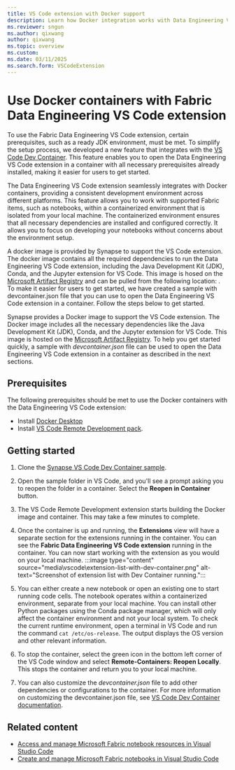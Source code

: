 ```yaml
---
title: VS Code extension with Docker support
description: Learn how Docker integration works with Data Engineering VS Code extension. It gives a containerized environment with all dependencies installed, configured.
ms.reviewer: sngun
ms.author: qixwang
author: qixwang
ms.topic: overview
ms.custom:
ms.date: 03/11/2025
ms.search.form: VSCodeExtension
---
```


# Use Docker containers with Fabric Data Engineering VS Code extension

To use the Fabric Data Engineering VS Code extension, certain prerequisites, such as a ready JDK environment, must be met. To simplify the setup process, we developed a new feature that integrates with the [VS Code Dev Container](https://code.visualstudio.com/docs/devcontainers/containers). This feature enables you to open the Data Engineering VS Code extension in a container with all necessary prerequisites already installed, making it easier for users to get started.

The Data Engineering VS Code extension seamlessly integrates with Docker containers, providing a consistent development environment across different platforms. This feature allows you to work with supported Fabric items, such as notebooks, within a containerized environment that is isolated from your local machine. The containerized environment ensures that all necessary dependencies are installed and configured correctly. It allows you to focus on developing your notebooks without concerns about the environment setup.

A docker image is provided by Synapse to support the VS Code extension. The docker image contains all the required dependencies to run the Data Engineering VS Code extension, including the Java Development Kit (JDK), Conda, and the Jupyter extension for VS Code. This image is hosed on the [Microsoft Artifact Registry](https://mcr.microsoft.com/en-us/product/msfabric/synapsevscode/fabric-synapse-vscode/about) and can be pulled from the following location: . To make it easier for users to get started, we have created a sample with devcontainer.json file that you can use to open the Data Engineering VS Code extension in a container. Follow the steps below to get started.

Synapse provides a Docker image to support the VS Code extension. The Docker image includes all the necessary dependencies like the Java Development Kit (JDK), Conda, and the Jupyter extension for VS Code. This image is hosted on the [Microsoft Artifact Registry](https://mcr.microsoft.com/product/msfabric/synapsevscode/fabric-synapse-vscode/about). To help you get started quickly, a sample with *devcontainer.json* file can be used to open the Data Engineering VS Code extension in a container as described in the next sections.

## Prerequisites

The following prerequisites should be met to use the Docker containers with the Data Engineering VS Code extension:

- Install [Docker Desktop](https://www.docker.com/products/docker-desktop)
- Install [VS Code Remote Development pack](https://marketplace.visualstudio.com/items?itemName=ms-vscode-remote.vscode-remote-extensionpack).

## Getting started

1. Clone the [Synapse VS Code Dev Container sample](https://github.com/microsoft/SynapseVSCode/tree/main/samples/.devcontainer).

1. Open the sample folder in VS Code, and you'll see a prompt asking you to reopen the folder in a container. Select the **Reopen in Container** button.

1. The VS Code Remote Development extension starts building the Docker image and container. This may take a few minutes to complete.

1. Once the container is up and running, the **Extensions** view will have a separate section for the extensions running in the container. You can see the **Fabric Data Engineering VS Code extension** running in the container. You can now start working with the extension as you would on your local machine.
   :::image type="content" source="media\vscode\extension-list-with-dev-container.png" alt-text="Screenshot of extension list with Dev Container running.":::

1. You can either create a new notebook or open an existing one to start running code cells. The notebook operates within a containerized environment, separate from your local machine. You can install other Python packages using the Conda package manager, which will only affect the container environment and not your local system. To check the current runtime environment, open a terminal in VS Code and run the command `cat /etc/os-release`. The output displays the OS version and other relevant information.

1. To stop the container, select the green icon in the bottom left corner of the VS Code window and select **Remote-Containers: Reopen Locally**. This stops the container and return you to your local machine.

1. You can also customize the *devcontainer.json* file to add other dependencies or configurations to the container. For more information on customizing the devcontainer.json file, see [VS Code Dev Container documentation](https://code.visualstudio.com/docs/remote/containers).

## Related content

- [Access and manage Microsoft Fabric notebook resources in Visual Studio Code](author-notebook-resource-with-vs-code.md)
- [Create and manage Microsoft Fabric notebooks in Visual Studio Code](author-notebook-with-vs-code.md)
